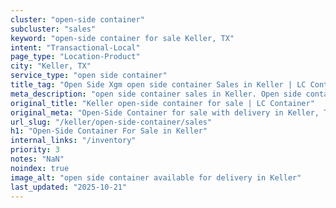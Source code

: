 ```yaml
---
cluster: "open-side container"
subcluster: "sales"
keyword: "open-side container for sale Keller, TX"
intent: "Transactional-Local"
page_type: "Location-Product"
city: "Keller, TX"
service_type: "open side container"
title_tag: "Open Side Xgm open side container Sales in Keller | LC Container"
meta_description: "open side container sales in Keller. Open side containers for oversized cargo. Fast delivery, competitive pricing. Serving open side container area. Quote ID: DH2. Call (214) 524-4168 for your free quote today."
original_title: "Keller open-side container for sale | LC Container"
original_meta: "Open-Side Container for sale with delivery in Keller, TX. LC Container — local Since 2003. Get pricing today."
url_slug: "/keller/open-side-container/sales"
h1: "Open-Side Container For Sale in Keller"
internal_links: "/inventory"
priority: 3
notes: "NaN"
noindex: true
image_alt: "open side container available for delivery in Keller"
last_updated: "2025-10-21"
---
```


<!-- TODO: Add unique city/inventory copy, images, and internal links here. -->
